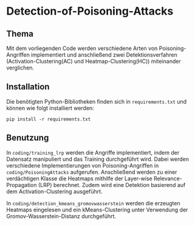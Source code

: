 # Detection-of-Poisoning-Attacks

## Thema
Mit dem vorliegenden Code werden verschiedene Arten von Poisoning-Angriffen implementiert und anschließend zwei Detektionsverfahren (Activation-Clustering(AC) und Heatmap-Clustering(HC)) miteinander verglichen.

## Installation
Die benötigten Python-Bibliotheken finden sich in `requirements.txt` und können wie folgt installiert werden:
```
pip install -r requirements.txt
```
## Benutzung
In `coding/training_lrp` werden die Angriffe implementiert, indem der Datensatz manipuliert und das Training durchgeführt wird. Dabei werden verschiedene Implementierungen von Poisoning-Angriffen in `coding/PoisoningAttacks` aufgerufen. Anschließend werden zu einer verdächtigen Klasse die Heatmaps mithilfe der Layer-wise Relevance-Propagation (LRP) berechnet.
Zudem wird eine Detektion basierend auf dem Activation-Clustering ausgeführt.

In `coding/detection_kmeans_gromovwasserstein` werden die erzeugten Heatmaps eingelesen und ein kMeans-Clustering unter Verwendung der Gromov-Wasserstein-Distanz durchgeführt.



